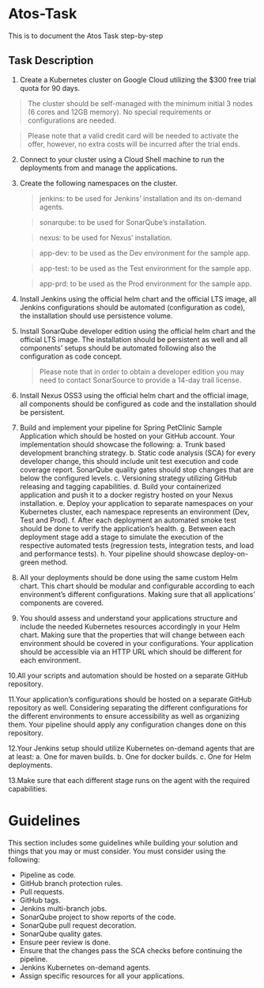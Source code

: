 # Atos-Task
This is to document the Atos Task step-by-step


## Task Description

1. Create a Kubernetes cluster on Google Cloud utilizing the $300 free trial quota for 90 days.
    
> The cluster should be self-managed with the minimum initial 3 nodes (6 cores and 12GB memory). No special requirements or configurations are needed.

> Please note that a valid credit card will be needed to activate the offer, however, no extra costs will be incurred after the trial ends.

2. Connect to your cluster using a Cloud Shell machine to run the deployments from and manage the applications. 

3. Create the following namespaces on the cluster.
    > jenkins: to be used for Jenkins’ installation and its on-demand agents.

    > sonarqube: to be used for SonarQube’s installation.

    > nexus: to be used for Nexus’ installation.
    
    > app-dev: to be used as the Dev environment for the sample app.
    
    > app-test: to be used as the Test environment for the sample app.
    
    > app-prd: to be used as the Prod environment for the sample app.
  

4. Install Jenkins using the official helm chart and the official LTS image, all Jenkins configurations should be automated (configuration as code), the installation should use persistence volume.

5. Install SonarQube developer edition using the official helm chart and the official LTS image. The installation should be persistent as well and all components’ setups should be automated following also the 
   configuration as code concept.
    > Please note that in order to obtain a developer edition you may need to contact SonarSource to provide a 14-day trail license.

7. Install Nexus OSS3 using the official helm chart and the official image, all components should be configured as code and the installation should be persistent.

8. Build and implement your pipeline for Spring PetClinic Sample Application which should be hosted on your GitHub account. 
Your implementation should showcase the following:
  a. Trunk based development branching strategy. 
  b. Static code analysis (SCA) for every developer change, this should include unit test execution and code coverage report. SonarQube quality gates should stop changes that are below the configured levels. 
  c. Versioning strategy utilizing GitHub releasing and tagging capabilities. 
  d. Build your containerized application and push it to a docker registry hosted on your Nexus installation. 
  e. Deploy your application to separate namespaces on your Kubernetes cluster, each namespace represents an environment (Dev, Test and Prod).
  f. After each deployment an automated smoke test should be done to verify the application’s health.
  g. Between each deployment stage add a stage to simulate the execution of the respective automated tests (regression tests, integration tests, and load and performance tests). 
  h. Your pipeline should showcase deploy-on-green method.

9. All your deployments should be done using the same custom Helm chart. 
  This chart should be modular and configurable according to each environment’s different configurations. Making sure that all applications’ components are covered.

10. You should assess and understand your applications structure and include the needed Kubernetes resources accordingly in your Helm chart. 
  Making sure that the properties that will change between each environment should be covered in your configurations. Your application should be accessible via an HTTP URL which should be different for each environment.

10.All your scripts and automation should be hosted on a separate GitHub repository.

11.Your application’s configurations should be hosted on a separate GitHub repository as well. 
  Considering separating the different configurations for the different environments to ensure accessibility as well as organizing them. 
  Your pipeline should apply any configuration changes done on this repository.

12.Your Jenkins setup should utilize Kubernetes on-demand agents that are at least:
a. One for maven builds.
b. One for docker builds.
c. One for Helm deployments.

13.Make sure that each different stage runs on the agent with the required capabilities.

# Guidelines
This section includes some guidelines while building your solution and things that you may or must consider. 
You must consider using the following:
- Pipeline as code.
- GitHub branch protection rules. 
- Pull requests. 
- GitHub tags.
- Jenkins multi-branch jobs.
- SonarQube project to show reports of the code.
- SonarQube pull request decoration.
- SonarQube quality gates.
- Ensure peer review is done.
- Ensure that the changes pass the SCA checks before continuing the pipeline.
- Jenkins Kubernetes on-demand agents.
- Assign specific resources for all your applications.
